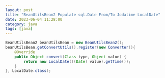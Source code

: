 ```yaml
---
layout: post
title: "BeanUtilsBean2 Populate sql.Date From/To Jodatime LocalDate"
date: 2023-06-04 11:28:00
category: java
tags: [java]
---
```


```java
BeanUtilsBean2 beanUtilsBean = new BeanUtilsBean2();
beanUtilsBean.getConvertUtils().register(new Converter(){
    @Override
	public Object convert(Class type, Object value) {
		return new LocalDate(((Date) value).getTime());
	}
}, LocalDate.class);
```


[jekyll]: http://jekyllrb.com
[jekyll-gh]: https://github.com/jekyll/jekyll
[jekyll-help]: https://github.com/jekyll/jekyll-help



